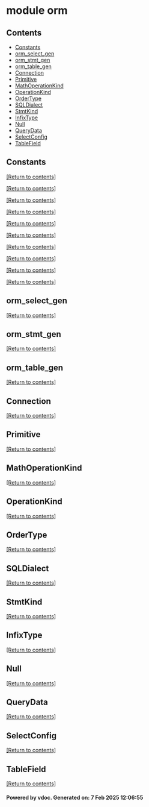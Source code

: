 # module orm


## Contents
- [Constants](#Constants)
- [orm_select_gen](#orm_select_gen)
- [orm_stmt_gen](#orm_stmt_gen)
- [orm_table_gen](#orm_table_gen)
- [Connection](#Connection)
- [Primitive](#Primitive)
- [MathOperationKind](#MathOperationKind)
- [OperationKind](#OperationKind)
- [OrderType](#OrderType)
- [SQLDialect](#SQLDialect)
- [StmtKind](#StmtKind)
- [InfixType](#InfixType)
- [Null](#Null)
- [QueryData](#QueryData)
- [SelectConfig](#SelectConfig)
- [TableField](#TableField)

## Constants
[[Return to contents]](#Contents)

[[Return to contents]](#Contents)

[[Return to contents]](#Contents)

[[Return to contents]](#Contents)

[[Return to contents]](#Contents)

[[Return to contents]](#Contents)

[[Return to contents]](#Contents)

[[Return to contents]](#Contents)

[[Return to contents]](#Contents)

[[Return to contents]](#Contents)

## orm_select_gen
[[Return to contents]](#Contents)

## orm_stmt_gen
[[Return to contents]](#Contents)

## orm_table_gen
[[Return to contents]](#Contents)

## Connection
[[Return to contents]](#Contents)

## Primitive
[[Return to contents]](#Contents)

## MathOperationKind
[[Return to contents]](#Contents)

## OperationKind
[[Return to contents]](#Contents)

## OrderType
[[Return to contents]](#Contents)

## SQLDialect
[[Return to contents]](#Contents)

## StmtKind
[[Return to contents]](#Contents)

## InfixType
[[Return to contents]](#Contents)

## Null
[[Return to contents]](#Contents)

## QueryData
[[Return to contents]](#Contents)

## SelectConfig
[[Return to contents]](#Contents)

## TableField
[[Return to contents]](#Contents)

#### Powered by vdoc. Generated on: 7 Feb 2025 12:06:55
